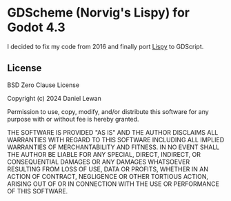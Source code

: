 # GDScheme (Norvig's Lispy) for Godot 4.3

I decided to fix my code from 2016 and finally port [Lispy](https://norvig.com/lispy.html)
to GDScript.

## License

BSD Zero Clause License

Copyright (c) 2024 Daniel Lewan

Permission to use, copy, modify, and/or distribute this software for any
purpose with or without fee is hereby granted.

THE SOFTWARE IS PROVIDED "AS IS" AND THE AUTHOR DISCLAIMS ALL WARRANTIES WITH
REGARD TO THIS SOFTWARE INCLUDING ALL IMPLIED WARRANTIES OF MERCHANTABILITY
AND FITNESS. IN NO EVENT SHALL THE AUTHOR BE LIABLE FOR ANY SPECIAL, DIRECT,
INDIRECT, OR CONSEQUENTIAL DAMAGES OR ANY DAMAGES WHATSOEVER RESULTING FROM
LOSS OF USE, DATA OR PROFITS, WHETHER IN AN ACTION OF CONTRACT, NEGLIGENCE OR
OTHER TORTIOUS ACTION, ARISING OUT OF OR IN CONNECTION WITH THE USE OR
PERFORMANCE OF THIS SOFTWARE.

